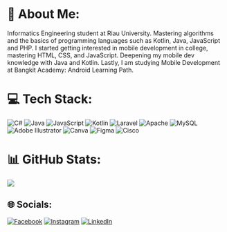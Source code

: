 # 💫 About Me:
Informatics Engineering student at Riau University. Mastering algorithms and the basics of programming languages ​​such as Kotlin, Java, JavaScript and PHP. I started getting interested in mobile development in college, mastering HTML, CSS, and JavaScript. Deepening my mobile dev knowledge with Java and Kotlin. Lastly, I am studying Mobile Development at Bangkit Academy: Android Learning Path.

# 💻 Tech Stack:
![C#](https://img.shields.io/badge/c%23-%23239120.svg?style=for-the-badge&logo=csharp&logoColor=white) ![Java](https://img.shields.io/badge/java-%23ED8B00.svg?style=for-the-badge&logo=openjdk&logoColor=white) ![JavaScript](https://img.shields.io/badge/javascript-%23323330.svg?style=for-the-badge&logo=javascript&logoColor=%23F7DF1E) ![Kotlin](https://img.shields.io/badge/kotlin-%237F52FF.svg?style=for-the-badge&logo=kotlin&logoColor=white) ![Laravel](https://img.shields.io/badge/laravel-%23FF2D20.svg?style=for-the-badge&logo=laravel&logoColor=white) ![Apache](https://img.shields.io/badge/apache-%23D42029.svg?style=for-the-badge&logo=apache&logoColor=white) ![MySQL](https://img.shields.io/badge/mysql-4479A1.svg?style=for-the-badge&logo=mysql&logoColor=white) ![Adobe Illustrator](https://img.shields.io/badge/adobe%20illustrator-%23FF9A00.svg?style=for-the-badge&logo=adobe%20illustrator&logoColor=white) ![Canva](https://img.shields.io/badge/Canva-%2300C4CC.svg?style=for-the-badge&logo=Canva&logoColor=white) ![Figma](https://img.shields.io/badge/figma-%23F24E1E.svg?style=for-the-badge&logo=figma&logoColor=white) ![Cisco](https://img.shields.io/badge/cisco-%23049fd9.svg?style=for-the-badge&logo=cisco&logoColor=black)
# 📊 GitHub Stats:

![](https://github-readme-stats.vercel.app/api/top-langs/?username=DrinMarsal&theme=tokyonight&hide_border=false&include_all_commits=true&count_private=false&layout=compact)

## 🌐 Socials:
[![Facebook](https://img.shields.io/badge/Facebook-%231877F2.svg?logo=Facebook&logoColor=white)](https://facebook.com/drin.marsal.5) [![Instagram](https://img.shields.io/badge/Instagram-%23E4405F.svg?logo=Instagram&logoColor=white)](https://instagram.com/drinmarsal) [![LinkedIn](https://img.shields.io/badge/LinkedIn-%230077B5.svg?logo=linkedin&logoColor=white)](https://linkedin.com/in/Drin-Marsal) 
